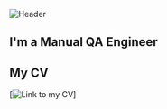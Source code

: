 ![Header](https://github.com/immergor/Iryna-Horban/blob/master/assets/photo_2022-08-30.png)

## I'm a Manual QA Engineer

## My CV 
[![Link to my CV](https://drive.google.com/file/d/1zlMLYeG1KOLe7n6wzCV0Rnb1G2bOZO3r/view?usp=share_link)]

